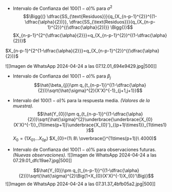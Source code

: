 
- Intervalo de Confianza del $100(1-\alpha)\%$ para $\sigma^{2}$
$$\Bigg{(} \dfrac{SS_{\text{Residuos}}}{q_{X_{n-p-1}^{2}}^{(1-\dfrac{\alpha}{2})}}, \dfrac{SS_{\text{Residuos}}}{q_{X_{n-p-1}^{2}}^{(\dfrac{\alpha}{2})}} \Bigg{)}$$
$X_{n-p-1}^{2^{\dfrac{\alpha}{2}}}=q_{X_{n-p-1}^{2}}^{(1-\dfrac{\alpha}{2})}$

$X_{n-p-1}^{2^{1-\dfrac{\alpha}{2}}}=q_{X_{n-p-1}^{2}}^{(\dfrac{\alpha}{2})}$

![[Imagen de WhatsApp 2024-04-24 a las 07.12.01_694e9429.jpg|500]]


- Intervalo de Confianza del $100(1-\alpha)\%$ para $\beta_{j}$
$$\hat{\beta_{j}}\pm q_{t_{n-p-1}}^{(1-\dfrac{\alpha}{2})}\sqrt{\hat{\sigma}^{2}(X'X)^{-1}_{j+1,j+1}}$$

- Intervalo del $100(1-\alpha)\%$ para la respuesta media. *(Valores de la muestra).*
$$\hat{Y_{0}}\pm q_{t_{n-p-1}}^{(1-\dfrac{\alpha}{2})}\sqrt{\hat{\sigma}^{2}\underbrace{\underbrace{X_{0}(X'X)^{-1}}_{1\times(p+1)}\underbrace{X_{0}'}_{(p+1)\times1}}_{1\times1}}$$
$X_{0}=(1X_{01}\ldots X_{0p})$
$X_{0}=(1\ 8\ \overbrace{}^{1\times(p+1)}\ 4000)$

- Intervalo de Confianza del $100(1-\alpha)\%$ para observaciones futuras. *(Nuevas observaciones).*
![[Imagen de WhatsApp 2024-04-24 a las 07.29.01_dfc19ae7.jpg|500]]

$$\hat{Y_{0}}\pm q_{t_{n-p-1}}^{(1-\dfrac{\alpha}{2})}\sqrt{\hat{\sigma}^{2}\Big(1+X_{0}(X'X)^{-1}X_{0}'\Big)}$$
![[Imagen de WhatsApp 2024-04-24 a las 07.31.37_4bfb05a2.jpg|500]]

